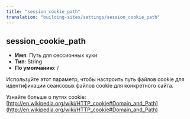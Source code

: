 ```yaml
---
title: "session_cookie_path"
translation: "building-sites/settings/session_cookie_path"
---
```


## session_cookie_path

-   **Имя**: Путь для сессионных куки
-   **Тип**: String
-   **По умолчанию**: /

Используйте этот параметр, чтобы настроить путь файлов cookie для идентификации сеансовых файлов cookie для конкретного сайта.

Узнайте больше о путях cookie: [http://en.wikipedia.org/wiki/HTTP_cookie#Domain_and_Path](http://en.wikipedia.org/wiki/HTTP_cookie#Domain_and_Path)
